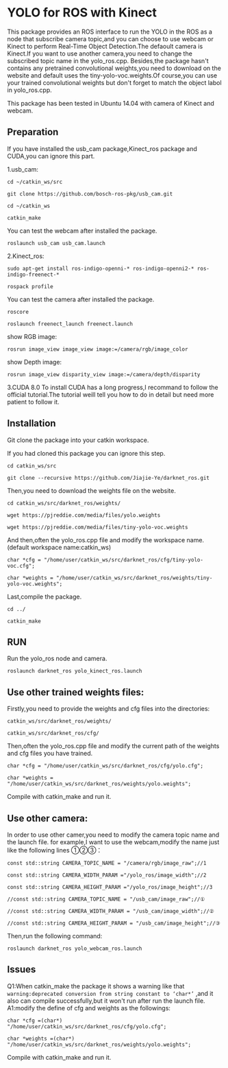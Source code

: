 # YOLO for ROS with Kinect
This package provides an ROS interface to run the YOLO in the ROS as a node that subscribe camera topic,and you can choose to use webcam or Kinect to perform Real-Time Object Detection.The defaoult camera is Kinect.If you want to use another camera,you need to change the subscribed topic name in the yolo_ros.cpp. 
Besides,the package hasn't contains any pretrained convolutional weights,you need to download on the website and default uses the tiny-yolo-voc.weights.Of course,you can use your trained convolutional weights but don't forget to match the object labol in yolo_ros.cpp.

This package has been tested in Ubuntu 14.04 with camera of Kinect and webcam.

## Preparation
If you have installed the usb_cam package,Kinect_ros package and CUDA,you can ignore this part.

1.usb_cam:

`cd ~/catkin_ws/src`

`git clone https://github.com/bosch-ros-pkg/usb_cam.git`

`cd ~/catkin_ws`

`catkin_make`

You can test the webcam after installed the package.

`roslaunch usb_cam usb_cam.launch`

2.Kinect_ros:

`sudo apt-get install ros-indigo-openni-* ros-indigo-openni2-* ros-indigo-freenect-*`

`rospack profile`

You can test the camera after installed the package.

`roscore`

`roslaunch freenect_launch freenect.launch`

show RGB image:

`rosrun image_view image_view image:=/camera/rgb/image_color`

show Depth image:

`rosrun image_view disparity_view image:=/camera/depth/disparity`

3.CUDA 8.0
To install CUDA has a long progress,I recommand to follow the official tutorial.The tutorial weill tell you how to do in detail but need more patient to follow it.

## Installation
Git clone the package into your catkin workspace.

If you had cloned this package you can ignore this step.

`cd catkin_ws/src`

`git clone --recursive https://github.com/Jiajie-Ye/darknet_ros.git`

Then,you need to download the weights file on the website.

`cd catkin_ws/src/darknet_ros/weights/`

`wget https://pjreddie.com/media/files/yolo.weights`

`wget https://pjreddie.com/media/files/tiny-yolo-voc.weights`

And then,often the yolo_ros.cpp file and modify the workspace name.(default workspace name:catkin_ws)

`char *cfg = "/home/user/catkin_ws/src/darknet_ros/cfg/tiny-yolo-voc.cfg";`

`char *weights = "/home/user/catkin_ws/src/darknet_ros/weights/tiny-yolo-voc.weights";`

Last,compile the package.

`cd ../`

`catkin_make`

## RUN
Run the yolo_ros node and camera.

`roslaunch darknet_ros yolo_kinect_ros.launch`

## Use other trained weights files: 
Firstly,you need to provide the weights and cfg files into the directories:

`catkin_ws/src/darknet_ros/weights/`

`catkin_ws/src/darknet_ros/cfg/`

Then,often the yolo_ros.cpp file and modify the current path of the weights and cfg files you have trained.

`char *cfg = "/home/user/catkin_ws/src/darknet_ros/cfg/yolo.cfg";`

`char *weights = "/home/user/catkin_ws/src/darknet_ros/weights/yolo.weights";`

Compile with catkin_make and run it.

## Use other camera: 
In order to use other camer,you need to modify the camera topic name and the launch file.
for example,I want to use the webcam,modify the name just like the following lines ①②③：

`const std::string CAMERA_TOPIC_NAME = "/camera/rgb/image_raw";//1`

`const std::string CAMERA_WIDTH_PARAM ="/yolo_ros/image_width";//2`

`const std::string CAMERA_HEIGHT_PARAM ="/yolo_ros/image_height";//3`

`//const std::string CAMERA_TOPIC_NAME = "/usb_cam/image_raw";//①`

`//const std::string CAMERA_WIDTH_PARAM = "/usb_cam/image_width";//②`

`//const std::string CAMERA_HEIGHT_PARAM = "/usb_cam/image_height";//③`


Then,run the following command:

`roslaunch darknet_ros yolo_webcam_ros.launch`

## Issues
Q1:When catkin_make the package it shows a warning like that `warning:deprecated conversion from string constant to ‘char*’` ,and it also can compile successfully,but it won't run after run the launch file.
A1:modify the define of cfg and weights as the followings:

`char *cfg =(char*) "/home/user/catkin_ws/src/darknet_ros/cfg/yolo.cfg";`

`char *weights =(char*) "/home/user/catkin_ws/src/darknet_ros/weights/yolo.weights";`

Compile with catkin_make and run it.

